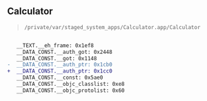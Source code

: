 ## Calculator

> `/private/var/staged_system_apps/Calculator.app/Calculator`

```diff

   __TEXT.__eh_frame: 0x1ef8
   __DATA_CONST.__auth_got: 0x2448
   __DATA_CONST.__got: 0x1148
-  __DATA_CONST.__auth_ptr: 0x1cb0
+  __DATA_CONST.__auth_ptr: 0x1cc0
   __DATA_CONST.__const: 0x5ae0
   __DATA_CONST.__objc_classlist: 0xe8
   __DATA_CONST.__objc_protolist: 0x60

```
